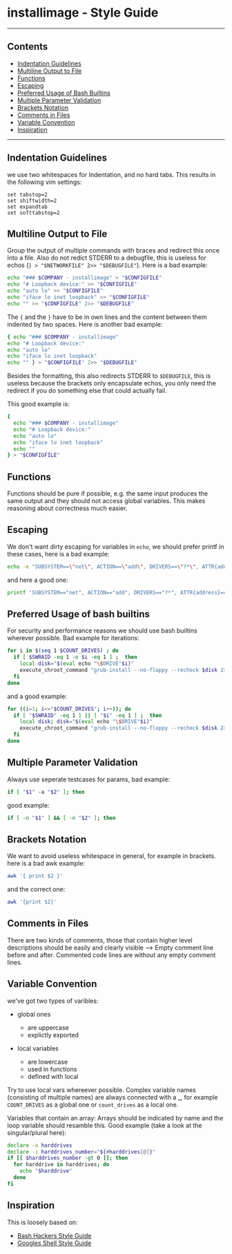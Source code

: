 # installimage - Style Guide

---

## Contents
+ [Indentation Guidelines](#indentation-guidelines)
+ [Multiline Output to File](#multiline-output-to-file)
+ [Functions](#functions)
+ [Escaping](#escaping)
+ [Preferred Usage of Bash Builtins](#preferred-usage-of-bash-builtins)
+ [Multiple Parameter Validation](#multiple-parameter-validation)
+ [Brackets Notation](#brackets-notation)
+ [Comments in Files](#comments-in-files)
+ [Variable Convention](#variable-convention)
+ [Inspiration](#inspiration)

---

## Indentation Guidelines
we use two whitespaces for Indentation, and no hard tabs. This results in the following vim settings:
```
set tabstop=2
set shiftwidth=2
set expandtab
set softtabstop=2
```

## Multiline Output to File
Group the output of multiple commands with braces and redirect this once into a file. Also do not redict STDERR to a debugfile, this is useless for echos (`} > "$NETWORKFILE" 2>> "$DEBUGFILE"`). Here is a bad example:
```bash
echo "### $COMPANY - installimage" > "$CONFIGFILE"
echo "# Loopback device:" >> "$CONFIGFILE"
echo "auto lo" >> "$CONFIGFILE"
echo "iface lo inet loopback" >> "$CONFIGFILE"
echo "" >> "$CONFIGFILE" 2>> "$DEBUGFILE"
```

The `{` and the `}` have to be in own lines and the content between them indented by two spaces. Here is another bad example:
```bash
{ echo "### $COMPANY - installimage"
echo "# Loopback device:"
echo "auto lo"
echo "iface lo inet loopback"
echo "" } > "$CONFIGFILE" 2>> "$DEBUGFILE"
```

Besides the formatting, this also redirects STDERR to `$DEBUGFILE`, this is useless because the brackets only encapsulate echos, you only need the redirect if you do something else that could actually fail.

This good example is:
```bash
{
  echo "### $COMPANY - installimage"
  echo "# Loopback device:"
  echo "auto lo"
  echo "iface lo inet loopback"
  echo ""
} > "$CONFIGFILE"
```

## Functions
Functions should be pure if possible, e.g. the same input produces the same output and they should not access global variables.
This makes reasoning about correctness much easier.

## Escaping
We don't want dirty escaping for variables in `echo`, we should prefer printf in these cases, here is a bad example:
```bash
echo -e "SUBSYSTEM==\"net\", ACTION==\"add\", DRIVERS==\"?*\", ATTR{address}==\"$2\", ATTR{dev_id}==\"0x0\", ATTR{type}==\"1\", KERNEL==\"eth*\", NAME=\"$1\"" >> $UDEVFILE
```

and here a good one:
```bash
printf 'SUBSYSTEM=="net", ACTION=="add", DRIVERS=="?*", ATTR{address}=="%s", ATTR{dev_id}=="0x0", ATTR{type}=="1", KERNEL=="eth*", NAME="%s"\n' "$2" "$1" >> "$UDEVFILE"
```

## Preferred Usage of bash builtins
For security and performance reasons we should use bash builtins wherever possible. Bad example for iterations:
```bash
for i in $(seq 1 $COUNT_DRIVES) ; do
  if [ $SWRAID -eq 1 -o $i -eq 1 ] ;  then
    local disk="$(eval echo "\$DRIVE"$i)"
    execute_chroot_command "grub-install --no-floppy --recheck $disk 2>&1"
  fi
done
```

and a good example:
```bash
for ((i=1; i<="$COUNT_DRIVES"; i++)); do
  if [ "$SWRAID" -eq 1 ] || [ "$i" -eq 1 ] ;  then
    local disk; disk="$(eval echo "\$DRIVE"$i)"
    execute_chroot_command "grub-install --no-floppy --recheck $disk 2>&1"
  fi
done
```

## Multiple Parameter Validation
Always use seperate testcases for params, bad example:
```bash
if [ "$1" -a "$2" ]; then
```

good example:
```bash
if [ -n "$1" ] && [ -n "$2" ]; then
```

## Brackets Notation
We want to avoid useless whitespace in general, for example in brackets. here is a bad awk example:
```bash
awk '{ print $2 }'
```

and the correct one:
```bash
awk '{print $2}'
```

## Comments in Files
There are two kinds of comments, those that contain higher level descriptions should be easily and clearly visible --> Empty comment line before and after. Commented code lines are without any empty comment lines.

## Variable Convention
we've got two types of varibles:
* global ones
    * are uppercase
    * explictly exported

* local variables
    * are lowercase
    * used in functions
    * defined with local

Try to use local vars whereever possible. Complex variable names (consisting of multiple names) are always connected with a _, for example `COUNT_DRIVES` as a global one or `count_drives` as a local one.

Variables that contain an array:
Arrays should be indicated by name and the loop variable should resamble this. Good example (take a look at the singular/plural here):
```bash
declare -a harddrives
declare -i harddrives_number="${#harddrives[@]}"
if [[ $harddrives_number -gt 0 ]]; then
  for harddrive in harddrives; do
    echo "$harddrive"
  done
fi
```

## Inspiration
This is loosely based on:
+ [Bash Hackers Style Guide](http://wiki.bash-hackers.org/scripting/style)
+ [Googles Shell Style Guide](https://google.github.io/styleguide/shell.xml)
